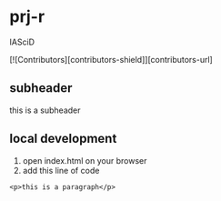 # prj-r
IASciD

<a name="readme-top"></a>
[![Contributors][contributors-shield]][contributors-url]

subheader
---------

this is a subheader

local development
-----------------

1. open index.html on your browser
2. add this line of code
```
<p>this is a paragraph</p>
```
